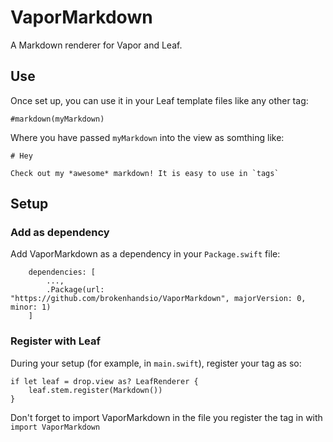 # VaporMarkdown

A Markdown renderer for Vapor and Leaf.

## Use

Once set up, you can use it in your Leaf template files like any other tag:

```
#markdown(myMarkdown)
```

Where you have passed `myMarkdown` into the view as somthing like:

```
# Hey

Check out my *awesome* markdown! It is easy to use in `tags`
```

## Setup

### Add as dependency

Add VaporMarkdown as a dependency in your `Package.swift` file:

```
    dependencies: [
        ...,
        .Package(url: "https://github.com/brokenhandsio/VaporMarkdown", majorVersion: 0, minor: 1)
    ]
```

### Register with Leaf

During your setup (for example, in `main.swift`), register your tag as so:

```
if let leaf = drop.view as? LeafRenderer {
    leaf.stem.register(Markdown())
}
```

Don't forget to import VaporMarkdown in the file you register the tag in with `import VaporMarkdown`
